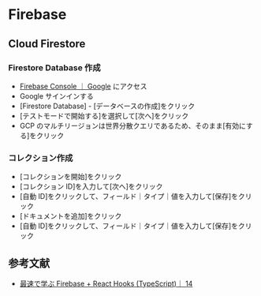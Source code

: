 # Firebase

## Cloud Firestore

### Firestore Database 作成

- [Firebase Console ｜ Google](https://console.firebase.google.com/?hl=ja) にアクセス
- Google サインインする
- [Firestore Database] - [データベースの作成]をクリック
- [テストモードで開始する]を選択して[次へ]をクリック
- GCP のマルチリージョンは世界分散クエリであるため、そのまま[有効にする]をクリック

### コレクション作成

- [コレクションを開始]をクリック
- [コレクション ID]を入力して[次へ]をクリック
- [自動 ID]をクリックして、フィールド｜タイプ｜値を入力して[保存]をクリック
- [ドキュメントを追加]をクリック
- [自動 ID]をクリックして、フィールド｜タイプ｜値を入力して[保存]をクリック

## 参考文献

- [最速で学ぶ Firebase + React Hooks (TypeScript)｜ 14](https://www.udemy.com/course/firebasereact-hookstypescript-todo/)
